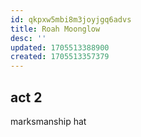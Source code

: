 ```yaml
---
id: qkpxw5mbi8m3joyjgq6advs
title: Roah Moonglow
desc: ''
updated: 1705513388900
created: 1705513357379
---
```


## act 2
marksmanship hat